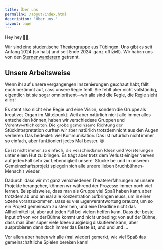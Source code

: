 ```yaml
---
title: Über uns
permalink: /about/index.html
description: 'Über uns.'
layout: page
---
```


Hey hey 👋👋,

Wir sind eine studentische Theatergruppe aus Tübingen. Uns gibt es seit Anfang 2024 (so halb) und seit Ende 2024 (ganz offiziell). Wir haben uns von den <a href="https://sternenwanderer.github.io">Sternenwanderern</a> getrennt.

## Unsere Arbeitsweise

Wenn ihr auf unsere vergangengen Inszenierungen geschaut habt, fällt euch bestimmt auf, dass unsere Regie fehlt. Sie fehlt aber nicht vollständig, eigentlich ist sie sogar omnipräsent—wir alle sind die Regie, die Regie sieht alles!

Es steht also nicht eine Regie und eine Vision, sondern die Gruppe als kreatives Organ im Mittelpunkt. Weil aber natürlich nicht alle immer alles entscheiden können, haben wir verschiedene Gruppen und Verantwortlichkeiten. Die grobe gemeinsame Richtung der Stückinterpretation durften wir aber natürlich trotzdem nicht aus den Augen verlieren. Das bedeutet: viel Kommunikation. Das ist natürlich nicht immer so einfach, aber funktioniert jedes Mal besser. 😉

Es ist nicht immer so einfach, die verschiedenen Ideen und Vorstellungen unter einen Hut zu bringen. Es trägt aber trotz dem Verlust einiger Nerven auf jeden Fall sehr zur Lebendigkeit unserer Stücke bei und in unserem Gemeinschaftsprojekt spiegeln sich alle unsere lieben Bruchbühnen-Menschis wieder.

Dadurch, dass wir mit ganz verschiedenen Theatererfahrungen an unsere Projekte herangehen, können wir während der Prozesse immer noch viel lernen. Beispielsweise, dass man als Gruppe viel Spaß haben kann, aber trotzdem ab und an mal alle Konzentration aufbringen muss, um in einer Szene voranzukommen. Dass es viel Eigenverantwortung braucht, um so ein Projekt gemeinsam zu stemmen, und eine Deadline nicht das Allheilmittel ist, aber auf jeden Fall bei vielem helfen kann. Dass der beste Input oft von vor der Bühne kommt und nicht unbedingt von auf der Bühne, dass man über super viele Ideen ausgiebig diskutieren kann, aber ausprobieren dann doch immer das Beste ist, und und und …

Vor allem aber haben wir alle (mal wieder) gemerkt, wie viel Spaß das gemeinschaftliche Spielen bereiten kann!
